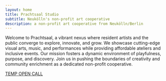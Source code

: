 ```yaml
---
layout: home
title: Prachtsaal Studio
subtitle: Neukölln's non-profit art cooperative
description: a non-profit art cooperative from Neukölln/Berlin
---
```

Welcome to Prachtsaal, a vibrant nexus where resident artists and the public converge to explore, innovate, and grow. We showcase cutting-edge visual arts, music, and performances while providing affordable ateliers and inclusive events. Our mission fosters a dynamic environment of playfulness, purpose, and discovery. Join us in pushing the boundaries of creativity and community enrichment as a dedicated non-profit cooperative.

[TEMP OPEN CALL](/news/2024/08/26/open-call.html)
